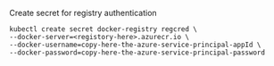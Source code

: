 Create secret for registry authentication 

    kubectl create secret docker-registry regcred \
    --docker-server=<registory-here>.azurecr.io \
    --docker-username=copy-here-the-azure-service-principal-appId \
    --docker-password=copy-here-the-azure-service-principal-password
